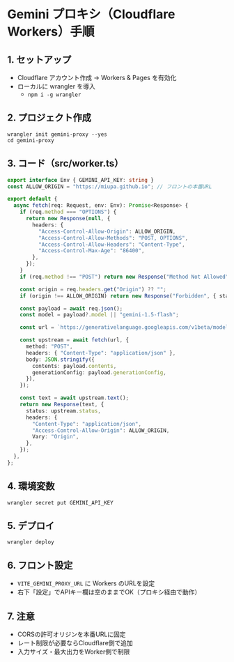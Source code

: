 # Gemini プロキシ（Cloudflare Workers）手順

## 1. セットアップ
- Cloudflare アカウント作成 → Workers & Pages を有効化
- ローカルに wrangler を導入
  - `npm i -g wrangler`

## 2. プロジェクト作成
```
wrangler init gemini-proxy --yes
cd gemini-proxy
```

## 3. コード（src/worker.ts）
```ts
export interface Env { GEMINI_API_KEY: string }
const ALLOW_ORIGIN = "https://miupa.github.io"; // フロントの本番URL

export default {
  async fetch(req: Request, env: Env): Promise<Response> {
    if (req.method === "OPTIONS") {
      return new Response(null, {
        headers: {
          "Access-Control-Allow-Origin": ALLOW_ORIGIN,
          "Access-Control-Allow-Methods": "POST, OPTIONS",
          "Access-Control-Allow-Headers": "Content-Type",
          "Access-Control-Max-Age": "86400",
        },
      });
    }
    if (req.method !== "POST") return new Response("Method Not Allowed", { status: 405 });

    const origin = req.headers.get("Origin") ?? "";
    if (origin !== ALLOW_ORIGIN) return new Response("Forbidden", { status: 403 });

    const payload = await req.json();
    const model = payload?.model || "gemini-1.5-flash";

    const url = `https://generativelanguage.googleapis.com/v1beta/models/${encodeURIComponent(model)}:generateContent?key=${encodeURIComponent(env.GEMINI_API_KEY)}`;

    const upstream = await fetch(url, {
      method: "POST",
      headers: { "Content-Type": "application/json" },
      body: JSON.stringify({
        contents: payload.contents,
        generationConfig: payload.generationConfig,
      }),
    });

    const text = await upstream.text();
    return new Response(text, {
      status: upstream.status,
      headers: {
        "Content-Type": "application/json",
        "Access-Control-Allow-Origin": ALLOW_ORIGIN,
        Vary: "Origin",
      },
    });
  },
};
```

## 4. 環境変数
```
wrangler secret put GEMINI_API_KEY
```

## 5. デプロイ
```
wrangler deploy
```

## 6. フロント設定
- `VITE_GEMINI_PROXY_URL` に Workers のURLを設定
- 右下「設定」でAPIキー欄は空のままでOK（プロキシ経由で動作）

## 7. 注意
- CORSの許可オリジンを本番URLに固定
- レート制限が必要ならCloudflare側で追加
- 入力サイズ・最大出力をWorker側で制限
